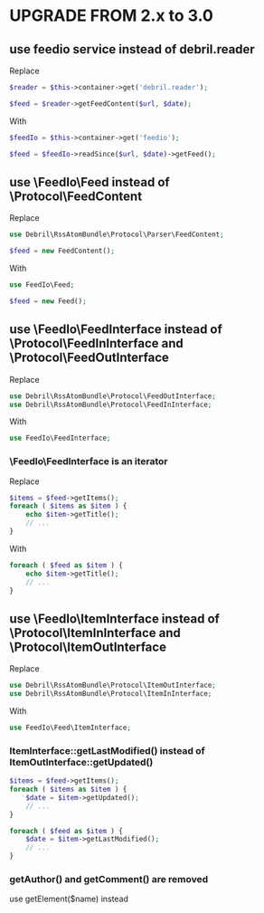 # UPGRADE FROM 2.x to 3.0

## use feedio service instead of debril.reader

Replace

```php
$reader = $this->container->get('debril.reader');

$feed = $reader->getFeedContent($url, $date);

```

With

```php
$feedIo = $this->container->get('feedio');

$feed = $feedIo->readSince($url, $date)->getFeed();
```

## use \FeedIo\Feed instead of \Protocol\FeedContent

Replace

```php
use Debril\RssAtomBundle\Protocol\Parser\FeedContent;
```

```php
$feed = new FeedContent();
```

With

```php
use FeedIo\Feed;
```

```php
$feed = new Feed();
```

## use \FeedIo\FeedInterface instead of \Protocol\FeedInInterface and \Protocol\FeedOutInterface

Replace

```php
use Debril\RssAtomBundle\Protocol\FeedOutInterface;
use Debril\RssAtomBundle\Protocol\FeedInInterface;
```

With

```php
use FeedIo\FeedInterface;
```

### \FeedIo\FeedInterface is an iterator

Replace

```php
$items = $feed->getItems();
foreach ( $items as $item ) {
    echo $item->getTitle();
    // ...
}
```

With

```php
foreach ( $feed as $item ) {
    echo $item->getTitle();
    // ...
}
```

## use \FeedIo\ItemInterface instead of \Protocol\ItemInInterface and \Protocol\ItemOutInterface

Replace

```php
use Debril\RssAtomBundle\Protocol\ItemOutInterface;
use Debril\RssAtomBundle\Protocol\ItemInInterface;
```

With

```php
use FeedIo\Feed\ItemInterface;
```

### ItemInterface::getLastModified() instead of ItemOutInterface::getUpdated()


```php
$items = $feed->getItems();
foreach ( $items as $item ) {
    $date = $item->getUpdated();
    // ...
}
```

```php
foreach ( $feed as $item ) {
    $date = $item->getLastModified();
    // ...
}
```

### getAuthor() and getComment() are removed

use getElement($name) instead